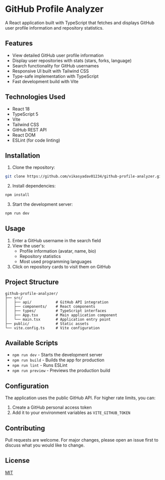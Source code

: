 # GitHub Profile Analyzer

A React application built with TypeScript that fetches and displays GitHub user profile information and repository statistics.

## Features

- View detailed GitHub user profile information
- Display user repositories with stats (stars, forks, language)
- Search functionality for GitHub usernames
- Responsive UI built with Tailwind CSS
- Type-safe implementation with TypeScript
- Fast development build with Vite

## Technologies Used

- React 18
- TypeScript 5
- Vite
- Tailwind CSS
- GitHub REST API
- React DOM
- ESLint (for code linting)

## Installation

1. Clone the repository:
```bash
git clone https://github.com/vikasyadav01234/github-profile-analyzer.git
```

2. Install dependencies:
```bash
npm install
```

3. Start the development server:
```bash
npm run dev
```

## Usage

1. Enter a GitHub username in the search field
2. View the user's:
   - Profile information (avatar, name, bio)
   - Repository statistics
   - Most used programming languages
3. Click on repository cards to visit them on GitHub

## Project Structure

```
github-profile-analyzer/
├── src/
│   ├── api/           # GitHub API integration
│   ├── components/    # React components
│   ├── types/         # TypeScript interfaces
│   ├── App.tsx        # Main application component
│   └── main.tsx       # Application entry point
├── public/            # Static assets
└── vite.config.ts     # Vite configuration
```

## Available Scripts

- `npm run dev` - Starts the development server
- `npm run build` - Builds the app for production
- `npm run lint` - Runs ESLint
- `npm run preview` - Previews the production build

## Configuration

The application uses the public GitHub API. For higher rate limits, you can:

1. Create a GitHub personal access token
2. Add it to your environment variables as `VITE_GITHUB_TOKEN`

## Contributing

Pull requests are welcome. For major changes, please open an issue first to discuss what you would like to change.

## License

[MIT](https://choosealicense.com/licenses/mit/)
